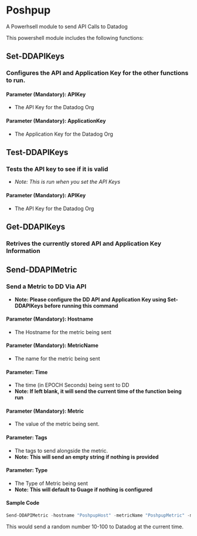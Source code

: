 # Poshpup
A Powerhsell module to send API Calls to Datadog

This powershell module includes the following functions:

## Set-DDAPIKeys

### Configures the API and Application Key for the other functions to run. 

#### Parameter (**Mandatory**): APIKey
* The API Key for the Datadog Org
#### Parameter (**Mandatory**): ApplicationKey
* The Application Key for the Datadog Org

## Test-DDAPIKeys

### Tests the API key to see if it is valid
* *Note: This is run when you set the API Keys*

#### Parameter (**Mandatory**): APIKey
* The API Key for the Datadog Org

##  Get-DDAPIKeys

### Retrives the currently stored API and Application Key Information

## Send-DDAPIMetric

### Send a Metric to DD Via API
* **Note: Please configure the DD API and Application Key using Set-DDAPIKeys before running this command**
#### Parameter (**Mandatory**): Hostname
* The Hostname for the metric being sent
#### Parameter (**Mandatory**): MetricName
* The name for the metric being sent
#### Parameter: Time
* The time (in EPOCH Seconds) being sent to DD
* **Note: If left blank, it will send the current time of the function being run**
#### Parameter (**Mandatory**): Metric
* The value of the metric being sent.
#### Parameter: Tags
* The tags to send alongside the metric. 
* **Note: This will send an empty string if nothing is provided**
#### Parameter: Type
* The Type of Metric being sent
* **Note: This will default to Guage if nothing is configured**

#### Sample Code
```powershell
Send-DDAPIMetric -hostname "PoshpupHost" -metricName "PoshpupMetric" -metric (Get-Random -Minimum 10 -Maximum 100) -tags "Poshpup:APITest"
```
This would send a random number 10-100 to Datadog at the current time.

